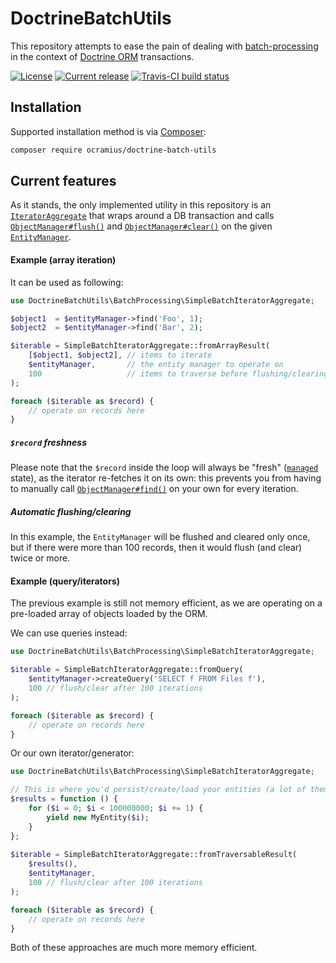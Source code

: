 # DoctrineBatchUtils

This repository attempts to ease the pain of dealing with 
[batch-processing](http://docs.doctrine-project.org/projects/doctrine-orm/en/latest/reference/batch-processing.html)
in the context of [Doctrine ORM](http://docs.doctrine-project.org/projects/doctrine-orm/en/latest/)
transactions.

[![License](https://img.shields.io/packagist/l/ocramius/doctrine-batch-utils.svg)](https://github.com/Ocramius/DoctrineBatchUtils/blob/master/LICENSE)
[![Current release](https://img.shields.io/packagist/v/ocramius/doctrine-batch-utils.svg)](https://packagist.org/packages/ocramius/doctrine-batch-utils)
[![Travis-CI build status](https://img.shields.io/travis/Ocramius/DoctrineBatchUtils.svg)](https://travis-ci.org/Ocramius/DoctrineBatchUtils)

## Installation

Supported installation method is via [Composer](http://getcomposer.org/):

```sh
composer require ocramius/doctrine-batch-utils
```

## Current features

As it stands, the only implemented utility in this repository is an 
[`IteratorAggregate`](http://php.net/manual/en/class.iteratoraggregate.php) that 
wraps around a DB transaction and calls 
[`ObjectManager#flush()`](https://github.com/doctrine/common/blob/v2.5.1/lib/Doctrine/Common/Persistence/ObjectManager.php#L120)
and [`ObjectManager#clear()`](https://github.com/doctrine/common/blob/v2.5.1/lib/Doctrine/Common/Persistence/ObjectManager.php#L88)
on the given [`EntityManager`](https://github.com/doctrine/doctrine2/blob/v2.5.1/lib/Doctrine/ORM/EntityManagerInterface.php).


#### Example (array iteration)

It can be used as following:

```php
use DoctrineBatchUtils\BatchProcessing\SimpleBatchIteratorAggregate;

$object1  = $entityManager->find('Foo', 1);
$object2  = $entityManager->find('Bar', 2);

$iterable = SimpleBatchIteratorAggregate::fromArrayResult(
    [$object1, $object2], // items to iterate
    $entityManager,       // the entity manager to operate on
    100                   // items to traverse before flushing/clearing
);

foreach ($iterable as $record) {
    // operate on records here
}
```

##### `$record` freshness

Please note that the `$record` inside the loop will always be "fresh" 
([`managed`](http://doctrine-orm.readthedocs.org/projects/doctrine-orm/en/latest/reference/working-with-objects.html#persisting-entities) state),
as the iterator re-fetches it on its own: this prevents you from having to
manually call [`ObjectManager#find()`](https://github.com/doctrine/common/blob/v2.5.1/lib/Doctrine/Common/Persistence/ObjectManager.php#L42)
on your own for every iteration.

##### Automatic flushing/clearing

In this example, the `EntityManager` will be flushed and cleared only once, 
but if there were more than 100 records, then it would flush (and clear) twice 
or more.

#### Example (query/iterators)

The previous example is still not memory efficient, as we are operating on a
pre-loaded array of objects loaded by the ORM.

We can use queries instead:

```php
use DoctrineBatchUtils\BatchProcessing\SimpleBatchIteratorAggregate;

$iterable = SimpleBatchIteratorAggregate::fromQuery(
    $entityManager->createQuery('SELECT f FROM Files f'),
    100 // flush/clear after 100 iterations
);

foreach ($iterable as $record) {
    // operate on records here
}
```

Or our own iterator/generator:


```php
use DoctrineBatchUtils\BatchProcessing\SimpleBatchIteratorAggregate;

// This is where you'd persist/create/load your entities (a lot of them!)
$results = function () {
    for ($i = 0; $i < 100000000; $i += 1) {
        yield new MyEntity($i);
    }
};
 
$iterable = SimpleBatchIteratorAggregate::fromTraversableResult(
    $results(),
    $entityManager,
    100 // flush/clear after 100 iterations
);

foreach ($iterable as $record) {
    // operate on records here
}
```

Both of these approaches are much more memory efficient.
